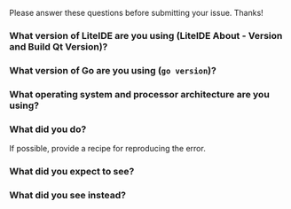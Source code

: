 Please answer these questions before submitting your issue. Thanks!

### What version of LiteIDE are you using (LiteIDE About - Version and Build Qt Version)?


### What version of Go are you using (`go version`)?


### What operating system and processor architecture are you using?


### What did you do?

If possible, provide a recipe for reproducing the error.


### What did you expect to see?


### What did you see instead?
